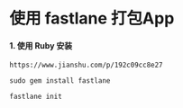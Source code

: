 # 使用 fastlane 打包App

#### 1. 使用 Ruby 安装

` https://www.jianshu.com/p/192c09cc8e27 `

` sudo gem install fastlane `

` fastlane init `